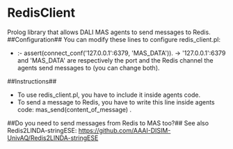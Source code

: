 # RedisClient
Prolog library that allows DALI MAS agents to send messages to Redis.
##Configuration##
You can modify these lines to configure redis_client.pl:
- :- assert(connect_conf('127.0.0.1':6379, 'MAS_DATA')). -> '127.0.0.1':6379 and 'MAS_DATA' are respectively the port and the Redis channel the agents send messages to (you can change both).

##Instructions##
- To use redis_client.pl, you have to include it inside agents code.
- To send a message to Redis, you have to write this line inside agents code: mas_send(content_of_message) .

##Do you need to send messages from Redis to MAS too?##
See also Redis2LINDA-stringESE: https://github.com/AAAI-DISIM-UnivAQ/Redis2LINDA-stringESE
